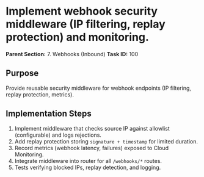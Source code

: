 # Implement webhook security middleware (IP filtering, replay protection) and monitoring.

**Parent Section:** 7. Webhooks (Inbound)
**Task ID:** 100

## Purpose
Provide reusable security middleware for webhook endpoints (IP filtering, replay protection, metrics).

## Implementation Steps
1. Implement middleware that checks source IP against allowlist (configurable) and logs rejections.
2. Add replay protection storing `signature + timestamp` for limited duration.
3. Record metrics (webhook latency, failures) exposed to Cloud Monitoring.
4. Integrate middleware into router for all `/webhooks/*` routes.
5. Tests verifying blocked IPs, replay detection, and logging.
